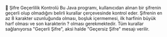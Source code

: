 🔐 Şifre Geçerlilik Kontrolü
Bu Java programı, kullanıcıdan alınan bir şifrenin geçerli olup olmadığını belirli kurallar çerçevesinde kontrol eder. Şifrenin en az 8 karakter uzunluğunda olması, boşluk içermemesi, ilk harfinin büyük harf olması ve son karakterin ? olması gerekmektedir. Tüm kurallar sağlanıyorsa "Geçerli Şifre", aksi halde "Geçersiz Şifre" mesajı verilir.